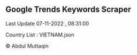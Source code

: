 

## Google Trends Keywords Scraper 
 
Last Update 07-11-2022 , 08:31:00

Country List :
VIETNAM.json



© Abdul Muttaqin 
